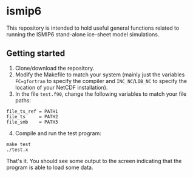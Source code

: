# ismip6

This repository is intended to hold useful general functions related to running the ISMIP6 stand-alone ice-sheet model simulations. 

## Getting started

1. Clone/download the repository.
2. Modify the Makefile to match your system (mainly just the variables `FC=gfortran` to specify the compiler and `INC_NC`/`LIB_NC` to specify the location of your NetCDF installation). 
3. In the file `test.f90`, change the following variables to match your file paths:

  ```
  file_ts_ref = PATH1
  file_ts     = PATH2 
  file_smb    = PATH3 
  ```

4. Compile and run the test program: 
  
  ```
  make test
  ./test.x 
  ``` 

That's it. You should see some output to the screen indicating that the program is able to load some data.

